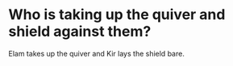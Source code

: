 # Who is taking up the quiver and shield against them?

Elam takes up the quiver and Kir lays the shield bare.
